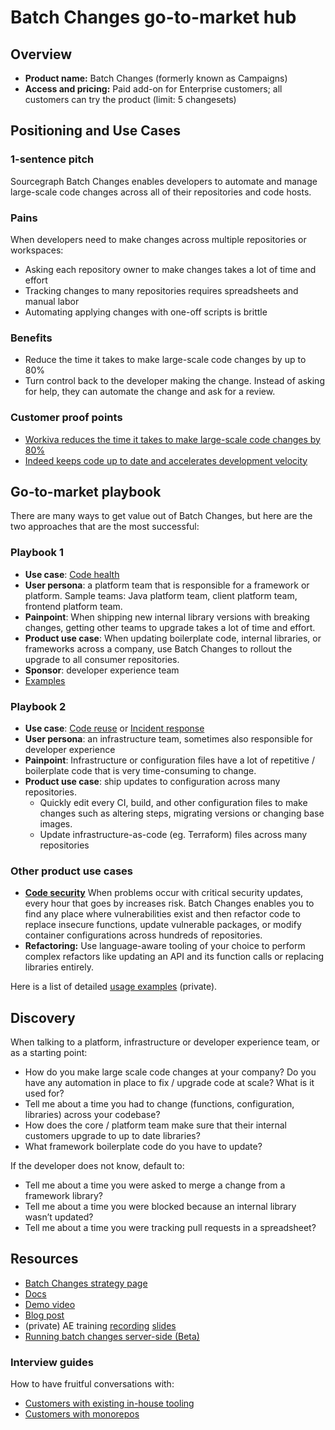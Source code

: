 # Batch Changes go-to-market hub

## Overview

- **Product name:** Batch Changes (formerly known as Campaigns)
- **Access and pricing:** Paid add-on for Enterprise customers; all customers can try the product (limit: 5 changesets)

## Positioning and Use Cases

### 1-sentence pitch

Sourcegraph Batch Changes enables developers to automate and manage large-scale code changes across all of their repositories and code hosts.

### Pains

When developers need to make changes across multiple repositories or workspaces:

- Asking each repository owner to make changes takes a lot of time and effort
- Tracking changes to many repositories requires spreadsheets and manual labor
- Automating applying changes with one-off scripts is brittle

### Benefits

- Reduce the time it takes to make large-scale code changes by up to 80%
- Turn control back to the developer making the change. Instead of asking for help, they can automate the change and ask for a review.

### Customer proof points

- [Workiva reduces the time it takes to make large-scale code changes by 80%](https://about.sourcegraph.com/case-studies/workiva-automates-large-scale-code-changes)
- [Indeed keeps code up to date and accelerates development velocity](https://about.sourcegraph.com/case-studies/indeed-accelerates-development-velocity)

## Go-to-market playbook

There are many ways to get value out of Batch Changes, but here are the two approaches that are the most successful:

### Playbook 1

- **Use case**: [Code health](../../../../../strategy-goals/strategy/use-cases/code-health.md)
- **User persona**: a platform team that is responsible for a framework or platform. Sample teams: Java platform team, client platform team, frontend platform team.
- **Painpoint**: When shipping new internal library versions with breaking changes, getting other teams to upgrade takes a lot of time and effort.
- **Product use case**: When updating boilerplate code, internal libraries, or frameworks across a company, use Batch Changes to rollout the upgrade to all consumer repositories.
- **Sponsor**: developer experience team
- [Examples](https://sourcegraph.productboard.com/feature-board/2104383-batch-changes/features/12303097/insights)

### Playbook 2

- **Use case**: [Code reuse](../../../../../strategy-goals/strategy/use-cases/code-reuse.md) or [Incident response](../../../../../strategy-goals/strategy/use-cases/incident-response.md)
- **User persona**: an infrastructure team, sometimes also responsible for developer experience
- **Painpoint**: Infrastructure or configuration files have a lot of repetitive / boilerplate code that is very time-consuming to change.
- **Product use case**: ship updates to configuration across many repositories.
  - Quickly edit every CI, build, and other configuration files to make changes such as altering steps, migrating versions or changing base images.
  - Update infrastructure-as-code (eg. Terraform) files across many repositories

### Other product use cases

- **[Code security](../../../../../strategy-goals/strategy/use-cases/code-security.md)** When problems occur with critical security updates, every hour that goes by increases risk. Batch Changes enables you to find any place where vulnerabilities exist and then refactor code to replace insecure functions, update vulnerable packages, or modify container configurations across hundreds of repositories.
- **Refactoring:** Use language-aware tooling of your choice to perform complex refactors like updating an API and its function calls or replacing libraries entirely.

Here is a list of detailed [usage examples](https://github.com/sourcegraph/batch-changes-use-cases) (private).

## Discovery

When talking to a platform, infrastructure or developer experience team, or as a starting point:

- How do you make large scale code changes at your company? Do you have any automation in place to fix / upgrade code at scale? What is it used for?
- Tell me about a time you had to change (functions, configuration, libraries) across your codebase?
- How does the core / platform team make sure that their internal customers upgrade to up to date libraries?
- What framework boilerplate code do you have to update?

If the developer does not know, default to:

- Tell me about a time you were asked to merge a change from a framework library?
- Tell me about a time you were blocked because an internal library wasn’t updated?
- Tell me about a time you were tracking pull requests in a spreadsheet?

## Resources

- [Batch Changes strategy page](../../../../../strategy-goals/strategy/batch-changes/index.md)
- [Docs](https://docs.sourcegraph.com/batch_changes)
- [Demo video](https://www.youtube.com/watch?v=eOmiyXIWTCw)
- [Blog post](https://about.sourcegraph.com/blog/introducing-batch-changes/)
- (private) AE training [recording](https://drive.google.com/file/d/10oeyEvKNKk4RdyJUtvc-rXcgcmGhSrc2/view?usp=sharing) [slides](https://docs.google.com/presentation/d/1N50kk1N712lvsWI_BrGB4WH8LHnOVYrkxqvRS9WubuA/edit#slide=id.g7d2aea8729_0_0)
- [Running batch changes server-side (Beta)](server-side/index.md)

### Interview guides

How to have fruitful conversations with:

- [Customers with existing in-house tooling](https://docs.google.com/document/d/1MuPIUh9Hr7hR3eWsa_uyeZpyA9N_-G4xPJaywvidZeU)
- [Customers with monorepos](https://docs.google.com/document/d/1jtDzkpTLer3Fbt__-SRB6RmFuo2YRuBFmyUSZ-H1A6I)
